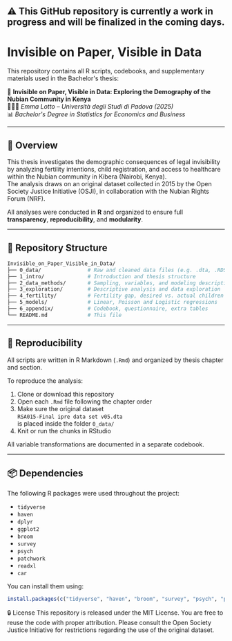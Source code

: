 ## ⚠️ This GitHub repository is currently a work in progress and will be finalized in the coming days.


# Invisible on Paper, Visible in Data

This repository contains all R scripts, codebooks, and supplementary materials used in the Bachelor's thesis:

📘 **Invisible on Paper, Visible in Data: Exploring the Demography of the Nubian Community in Kenya**  
👩🏻‍🎓 *Emma Lotto – Università degli Studi di Padova (2025)*  
📊 *Bachelor's Degree in Statistics for Economics and Business*

---

## 🧭 Overview

This thesis investigates the demographic consequences of legal invisibility by analyzing fertility intentions, child registration, and access to healthcare within the Nubian community in Kibera (Nairobi, Kenya).  
The analysis draws on an original dataset collected in 2015 by the Open Society Justice Initiative (OSJI), in collaboration with the Nubian Rights Forum (NRF).

All analyses were conducted in **R** and organized to ensure full **transparency**, **reproducibility**, and **modularity**.

---

## 📁 Repository Structure

```bash
Invisible_on_Paper_Visible_in_Data/
├── 0_data/               # Raw and cleaned data files (e.g. .dta, .RDS)
├── 1_intro/              # Introduction and thesis structure
├── 2_data_methods/       # Sampling, variables, and modeling description
├── 3_exploration/        # Descriptive analysis and data exploration
├── 4_fertility/          # Fertility gap, desired vs. actual children
├── 5_models/             # Linear, Poisson and Logistic regressions
├── 6_appendix/           # Codebook, questionnaire, extra tables
└── README.md             # This file
```

---

## 🔁 Reproducibility

All scripts are written in R Markdown (`.Rmd`) and organized by thesis chapter and section.

To reproduce the analysis:

1. Clone or download this repository
2. Open each `.Rmd` file following the chapter order
3. Make sure the original dataset  
   `RSA015-Final ipre data set v05.dta`  
   is placed inside the folder `0_data/`
4. Knit or run the chunks in RStudio

All variable transformations are documented in a separate codebook.

---

## 📦 Dependencies

The following R packages were used throughout the project:

- `tidyverse`
- `haven`
- `dplyr`
- `ggplot2`
- `broom`
- `survey`
- `psych`
- `patchwork`
- `readxl`
- `car`

You can install them using:

```r
install.packages(c("tidyverse", "haven", "broom", "survey", "psych", "patchwork", "readxl", "car"))
```

🔒 License
This repository is released under the MIT License.
You are free to reuse the code with proper attribution.
Please consult the Open Society Justice Initiative for restrictions regarding the use of the original dataset.

